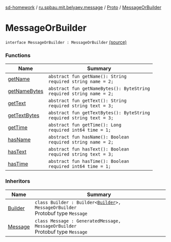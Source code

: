 [sd-homework](../../../index.md) / [ru.spbau.mit.belyaev.message](../../index.md) / [Proto](../index.md) / [MessageOrBuilder](.)

# MessageOrBuilder

`interface MessageOrBuilder : MessageOrBuilder` [(source)](https://github.com/StasBel/sd-homework/blob/InstantMessenger/src/main/kotlin/ru/spbau/mit/belyaev/message/Proto.java#L11)

### Functions

| Name | Summary |
|---|---|
| [getName](get-name.md) | `abstract fun getName(): String`<br>`required string name = 2;` |
| [getNameBytes](get-name-bytes.md) | `abstract fun getNameBytes(): ByteString`<br>`required string name = 2;` |
| [getText](get-text.md) | `abstract fun getText(): String`<br>`required string text = 3;` |
| [getTextBytes](get-text-bytes.md) | `abstract fun getTextBytes(): ByteString`<br>`required string text = 3;` |
| [getTime](get-time.md) | `abstract fun getTime(): Long`<br>`required int64 time = 1;` |
| [hasName](has-name.md) | `abstract fun hasName(): Boolean`<br>`required string name = 2;` |
| [hasText](has-text.md) | `abstract fun hasText(): Boolean`<br>`required string text = 3;` |
| [hasTime](has-time.md) | `abstract fun hasTime(): Boolean`<br>`required int64 time = 1;` |

### Inheritors

| Name | Summary |
|---|---|
| [Builder](../-message/-builder/index.md) | `class Builder : Builder<`[`Builder`](../-message/-builder/index.md)`>, MessageOrBuilder`<br>Protobuf type `Message` |
| [Message](../-message/index.md) | `class Message : GeneratedMessage, MessageOrBuilder`<br>Protobuf type `Message` |
